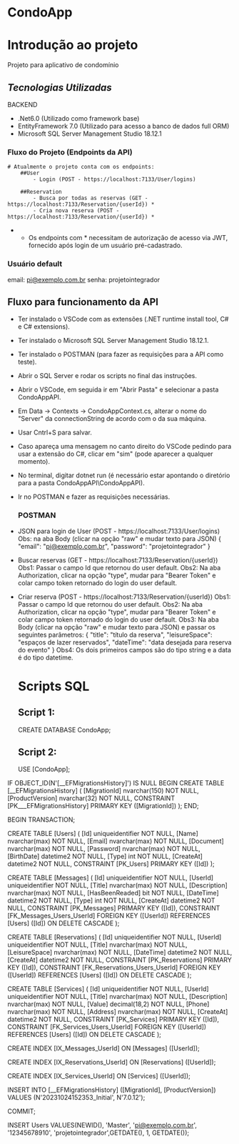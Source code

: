 # CondoApp

# Introdução ao projeto
Projeto para aplicativo de condomínio

## *_Tecnologias Utilizadas_*

BACKEND
 - .Net6.0 (Utilizado como framework base)
 - EntityFramework 7.0 (Utilizado para acesso a banco de dados full ORM)
 - Microsoft SQL Server Management Studio 18.12.1

### Fluxo do Projeto (Endpoints da API)
	# Atualmente o projeto conta com os endpoints:
		##User
			- Login (POST - https://localhost:7133/User/logins)
		
		##Reservation
			- Busca por todas as reservas (GET - https://localhost:7133/Reservation/{userId}) *
			- Cria nova reserva (POST - https://localhost:7133/Reservation/{userId}) *
			
* - Os endpoints com * necessitam de autorização de acesso via JWT, fornecido após login de um usuário pré-cadastrado.

### Usuário default 
email: pi@exemplo.com.br
senha: projetointegrador

## Fluxo para funcionamento da API

- Ter instalado o VSCode com as extensões (.NET runtime install tool, C# e C# extensions).
- Ter instalado o Microsoft SQL Server Management Studio 18.12.1.
- Ter instalado o POSTMAN (para fazer as requisições para a API como teste).
- Abrir o SQL Server e rodar os scripts no final das instruções.
- Abrir o VSCode, em seguida ir em "Abrir Pasta" e selecionar a pasta CondoAppAPI.
- Em Data -> Contexts -> CondoAppContext.cs, alterar o nome do "Server" da connectionString de acordo com o da sua máquina.
- Usar Cntrl+S para salvar.
- Caso apareça uma mensagem no canto direito do VSCode pedindo para usar a extensão do C#, clicar em "sim" (pode aparecer a qualquer momento).
- No terminal, digitar dotnet run (é necessário estar apontando o diretório para a pasta CondoAppAPI\CondoAppAPI).
- Ir no POSTMAN e fazer as requisições necessárias.

  ### POSTMAN

- JSON para login de User (POST - https://localhost:7133/User/logins)
  Obs: na aba Body (clicar na opção "raw" e mudar texto para JSON)
{
  "email": "pi@exemplo.com.br",
  "password": "projetointegrador"
}

- Buscar reservas (GET - https://localhost:7133/Reservation/{userId})
  Obs1: Passar o campo Id que retornou do user default.
  Obs2: Na aba Authorization, clicar na opção "type", mudar para "Bearer Token" e colar campo token retornado do login do user default.


- Criar reserva (POST - https://localhost:7133/Reservation/{userId})
  Obs1: Passar o campo Id que retornou do user default.
  Obs2: Na aba Authorization, clicar na opção "type", mudar para "Bearer Token" e colar campo token retornado do login do user default.
  Obs3: Na aba Body (clicar na opção "raw" e mudar texto para JSON) e passar os seguintes parâmetros:
  {
  "title": "título da reserva",
  "leisureSpace": "espaços de lazer reservados",
  "dateTime": "data desejada para reserva do evento"
  }
  Obs4: Os dois primeiros campos são do tipo string e a data é do tipo datetime.

  # Scripts SQL

  ## Script 1:

  CREATE DATABASE CondoApp;

  ## Script 2:

  USE [CondoApp];

IF OBJECT_ID(N'[__EFMigrationsHistory]') IS NULL BEGIN CREATE TABLE [__EFMigrationsHistory] ( [MigrationId] nvarchar(150) NOT NULL, [ProductVersion] nvarchar(32) NOT NULL, CONSTRAINT [PK___EFMigrationsHistory] PRIMARY KEY ([MigrationId]) ); END; 

BEGIN TRANSACTION; 

CREATE TABLE [Users] ( [Id] uniqueidentifier NOT NULL, [Name] nvarchar(max) NOT NULL, [Email] nvarchar(max) NOT NULL, [Document] nvarchar(max) NOT NULL, [Password] nvarchar(max) NOT NULL, [BirthDate] datetime2 NOT NULL, [Type] int NOT NULL, [CreateAt] datetime2 NOT NULL, CONSTRAINT [PK_Users] PRIMARY KEY ([Id]) ); 

CREATE TABLE [Messages] ( [Id] uniqueidentifier NOT NULL, [UserId] uniqueidentifier NOT NULL, [Title] nvarchar(max) NOT NULL, [Description] nvarchar(max) NOT NULL, [HasBeenReaded] bit NOT NULL, [DateTime] datetime2 NOT NULL, [Type] int NOT NULL, [CreateAt] datetime2 NOT NULL, CONSTRAINT [PK_Messages] PRIMARY KEY ([Id]), CONSTRAINT [FK_Messages_Users_UserId] FOREIGN KEY ([UserId]) REFERENCES [Users] ([Id]) ON DELETE CASCADE ); 

CREATE TABLE [Reservations] ( [Id] uniqueidentifier NOT NULL, [UserId] uniqueidentifier NOT NULL, [Title] nvarchar(max) NOT NULL, [LeisureSpace] nvarchar(max) NOT NULL, [DateTime] datetime2 NOT NULL, [CreateAt] datetime2 NOT NULL, CONSTRAINT [PK_Reservations] PRIMARY KEY ([Id]), CONSTRAINT [FK_Reservations_Users_UserId] FOREIGN KEY ([UserId]) REFERENCES [Users] ([Id]) ON DELETE CASCADE ); 

CREATE TABLE [Services] ( [Id] uniqueidentifier NOT NULL, [UserId] uniqueidentifier NOT NULL, [Title] nvarchar(max) NOT NULL, [Description] nvarchar(max) NOT NULL, [Value] decimal(18,2) NOT NULL, [Phone] nvarchar(max) NOT NULL, [Address] nvarchar(max) NOT NULL, [CreateAt] datetime2 NOT NULL, CONSTRAINT [PK_Services] PRIMARY KEY ([Id]), CONSTRAINT [FK_Services_Users_UserId] FOREIGN KEY ([UserId]) REFERENCES [Users] ([Id]) ON DELETE CASCADE ); 

CREATE INDEX [IX_Messages_UserId] ON [Messages] ([UserId]); 

CREATE INDEX [IX_Reservations_UserId] ON [Reservations] ([UserId]); 

CREATE INDEX [IX_Services_UserId] ON [Services] ([UserId]); 

INSERT INTO [__EFMigrationsHistory] ([MigrationId], [ProductVersion]) VALUES (N'20231024152353_Initial', N'7.0.12'); 

COMMIT; 

INSERT Users VALUES(NEWID(), 'Master', 'pi@exemplo.com.br', '12345678910', 'projetointegrador',GETDATE(), 1, GETDATE());








